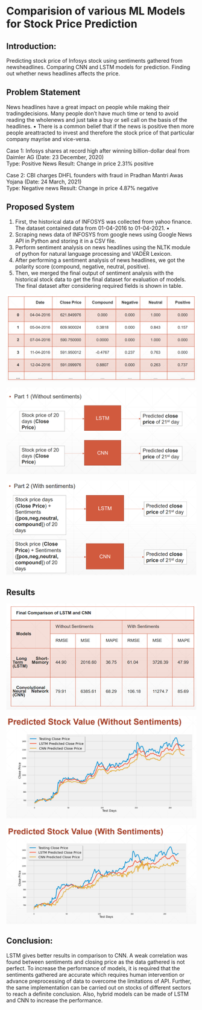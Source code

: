 # Comparision of various ML Models for Stock Price Prediction 

## Introduction:
Predicting stock price of Infosys stock using sentiments gathered from newsheadlines. 
Comparing CNN and LSTM models for prediction. 
Finding out whether news headlines affects the price.

## Problem Statement
News headlines have a great impact on people while making their tradingdecisions. Many people don’t have much time or tend to avoid reading the wholenews and just take a buy or sell call on the basis of the headlines. ▪ There is a common belief that if the news is positive then more people areattracted to invest and therefore the stock price of that particular company mayrise and vice-versa.

Case 1: Infosys shares at record high after winning billion-dollar deal from Daimler AG (Date:
23 December, 2020) \
Type: Positive News Result: Change in price 2.31% positive

Case 2: CBI charges DHFL founders with fraud in Pradhan Mantri Awas Yojana (Date: 24
March, 2021) \
Type: Negative news Result: Change in price 4.87% negative

## Proposed System

1. First, the historical data of INFOSYS was collected from yahoo finance. The dataset
contained data from 01-04-2016 to 01-04-2021. ▪ 
2. Scraping news data of INFOSYS from google news using Google News API in Python
and storing it in a CSV file. 
3. Perform sentiment analysis on news headlines using the NLTK module of python for
natural language processing and VADER Lexicon. 
4. After performing a sentiment analysis of news headlines, we got the polarity score
(compound, negative, neutral, positive). 
5. Then, we merged the final output of sentiment analysis with the historical stock data
to get the final dataset for evaluation of models. The final dataset after considering
required fields is shown in table.

![Dataset](screenshots/img1.png "Dataset")

![Proposed System (Without Sentiments)](screenshots/img2.png "Proposed System (Without Sentiments)")

![Proposed System (With Sentiments)](screenshots/img3.png "Proposed System (With Sentiments)")

## Results 

![Results Metrics](screenshots/img4.png "Results Metrics")

![Predicted Stock Value (Without Sentiments)](screenshots/img5.png "Predicted Stock Value (Without Sentiments)")

![Predicted Stock Value (With Sentiments)](screenshots/img6.png "Predicted Stock Value (With Sentiments)")

## Conclusion:

LSTM gives better results in comparison to CNN.
A weak correlation was found between sentiments and closing price as the data gathered is not perfect. 
To increase the performance of models, it is required that the sentiments gathered are accurate which requires human intervention or advance preprocessing of data to overcome the limitations of API. 
Further, the same implementation can be carried out on stocks of different sectors to reach a definite conclusion. 
Also, hybrid models can be made of LSTM and CNN to increase the performance.
